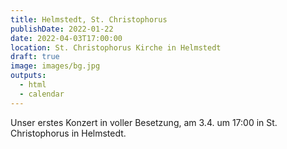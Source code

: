 ```yaml
---
title: Helmstedt, St. Christophorus
publishDate: 2022-01-22
date: 2022-04-03T17:00:00
location: St. Christophorus Kirche in Helmstedt
draft: true
image: images/bg.jpg
outputs:
  - html
  - calendar
---
```

Unser erstes Konzert in voller Besetzung, am 3.4. um 17:00 in St. Christophorus in Helmstedt.
